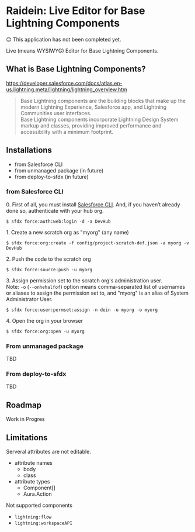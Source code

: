 # Raidein: Live Editor for Base Lightning Components

:pensive: This application has not been completed yet.

Live (means WYSIWYG) Editor for Base Lightning Components.

## What is Base Lightning Components?

https://developer.salesforce.com/docs/atlas.en-us.lightning.meta/lightning/lightning_overview.htm

> Base Lightning components are the building blocks that make up the modern Lightning Experience, Salesforce app, and Lightning Communities user interfaces.  
> Base Lightning components incorporate Lightning Design System markup and classes, providing improved performance and accessibility with a minimum footprint.

## Installations

- from Salesforce CLI
- from unmanaged package (in future)
- from deploy-to-sfdx (in future)

### from Salesforce CLI

0\. First of all, you must install [Salesforce CLI](https://developer.salesforce.com/ja/tools/sfdxcli). And, if you haven’t already done so, authenticate with your hub org.

```
$ sfdx force:auth:web:login -d -a DevHub
```

1\. Create a new scratch org as "myorg" (any name)

```
$ sfdx force:org:create -f config/project-scratch-def.json -a myorg -v DevHub
```

2\. Push the code to the scratch org

```
$ sfdx force:source:push -u myorg
```

3\. Assign permission set to the scratch org's administration user.  
Note: ``-o`` (``--onhehalfof``) option means comma-separated list of usernames or aliases to assign the permission set to, and "myorg" is an alias of System Administrator User.

```
$ sfdx force:user:permset:assign -n dein -u myorg -o myorg
```

4\. Open the org in your browser

```
$ sfdx force:org:open -u myorg
```

### From unmanaged package

TBD

### From deploy-to-sfdx

TBD

## Roadmap

Work in Progres

## Limitations

Serveral attributes are not editable.

- attribute names
  - body
  - class
- attribute types
  - Component[]
  - Aura.Action

Not supported components

- ``lightning:flow``
- ``lightning:workspaceAPI``

